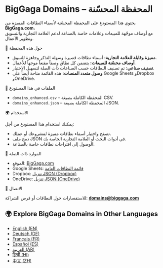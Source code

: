 # BigGaga Domains – المحفظة المحسّنة

يحتوي هذا المستودع على المحفظة المحسّنة لأسماء النطاقات المميزة من **BigGaga.com**،  
مع أوصاف موجّهة للمبيعات وعلامات خاصة بالصناعة لدعم العلامة التجارية والتسويق وتطوير الأعمال.  

📌 حول هذه المحفظة

- **مميزة وقابلة للعلامة التجارية:** أسماء نطاقات قصيرة وسهلة التذكر وجاهزة للسوق.  
- **أوصاف محسّنة للمبيعات:** يتضمن كل نطاق وصفاً مقنعاً موجهاً للأعمال.  
- **تصنيف صناعي:** تم تصنيف النطاقات حسب الصناعات ذات الصلة لتسهيل الاختيار.  
- **وصول متعدد المنصات:** هذه القائمة متاحة أيضاً على Google Sheets وDropbox وOneDrive.  

📂 الملفات في هذا المستودع

- `domains_enhanced.csv` – المحفظة الكاملة بصيغة CSV.  
- `domains_enhanced.json` – المحفظة الكاملة بصيغة JSON.  

🌍 الاستخدام

يمكنك استخدام هذا المستودع من أجل:  

- تصفح واختيار أسماء نطاقات مميزة لمشروعك أو عملك.  
- دمج ملف JSON في أدوات البحث أو العلامة التجارية الخاصة بك.  
- الوصول إلى اقتراحات نطاقات خاصة بالصناعة.  

🔗 الموارد ذات الصلة

- الموقع: [BigGaga.com](https://biggaga.com)  
- Google Sheets: [قائمة النطاقات العامة](https://docs.google.com/spreadsheets/d/1zriUNHZcmOuqVPA9hOCeq2NDH1mmkY3WFSrYVKY4bEE/edit?usp=sharing)  
- Dropbox: [تنزيل JSON (Dropbox)](https://www.dropbox.com/scl/fi/axv57x583l07zbnzn630l/domains_ar.json?rlkey=egxsbyeuzj8yn5a3a3nady87a&st=0jp23rkd&dl=0)  
- OneDrive: [تنزيل JSON (OneDrive)](https://1drv.ms/u/c/c6c0dcda53e2941a/EepwGYSlc0tKiaI3q5AOYisBdPkN3iD09ngmau7mUNZaUA?download=1)  

📧 الاتصال

للاستفسارات حول النطاقات أو فرص الشراكة: **domains@biggaga.com**

## 🌍 Explore BigGaga Domains in Other Languages

- [English (EN)](https://github.com/BigGagaCom/biggaga-domains-en)
- [Deutsch (DE)](https://github.com/BigGagaCom/biggaga-domains-de)
- [Français (FR)](https://github.com/BigGagaCom/biggaga-domains-fr)
- [Español (ES)](https://github.com/BigGagaCom/biggaga-domains-es)
- [العربية (AR)](https://github.com/BigGagaCom/biggaga-domains-ar)
- [हिन्दी (HI)](https://github.com/BigGagaCom/biggaga-domains-hi)
- [中文 (ZH)](https://github.com/BigGagaCom/biggaga-domains-zh)

